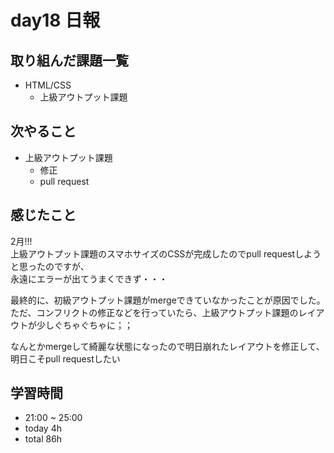 # day18 日報
## 取り組んだ課題一覧
- HTML/CSS
  - 上級アウトプット課題

## 次やること
- 上級アウトプット課題
  - 修正
  - pull request

## 感じたこと
2月!!!   
上級アウトプット課題のスマホサイズのCSSが完成したのでpull requestしようと思ったのですが、   
永遠にエラーが出てうまくできず・・・   
   
最終的に、初級アウトプット課題がmergeできていなかったことが原因でした。   
ただ、コンフリクトの修正などを行っていたら、上級アウトプット課題のレイアウトが少しぐちゃぐちゃに；；   
   
なんとかmergeして綺麗な状態になったので明日崩れたレイアウトを修正して、明日こそpull requestしたい   
   
## 学習時間
- 21:00 ~ 25:00
- today 4h
- total 86h

